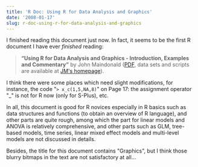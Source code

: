 ```yaml
---
title: 'R Doc: Using R for Data Analysis and Graphics'
date: '2008-01-17'
slug: r-doc-using-r-for-data-analysis-and-graphics
---
```


I finished reading this document just now. In fact, it seems to be the first R document I have ever _finished_ reading:

> **“Using R for Data Analysis and Graphics - Introduction, Examples and Commentary”** by John Maindonald ([PDF](https://cran.r-project.org/doc/contrib/usingR.pdf), data sets and scripts are available at [JM's homepage](http://wwwmaths.anu.edu.au/%7Ejohnm/)).

I think there were some places which need slight modifications, for instance, the code "`> x_c(1,5,NA,8)`" on Page 17: the assignment operator "_" is not for R now (only for S-Plus), etc.

In all, this document is good for R novices especially in R basics such as data structures and functions (to obtain an overview of R language), and other parts are quite rough, among which the part for linear models and ANOVA is relatively comprehensive, and other parts such as GLM, tree-based models, time series, linear mixed effect models and multi-level models are not discussed in details.

Besides, the title for this document contains "Graphics", but I think those blurry bitmaps in the text are not satisfactory at all...
